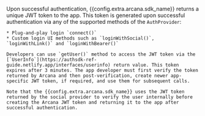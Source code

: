 Upon successful authentication, {{config.extra.arcana.sdk_name}} returns a unique JWT token to the app. This token is generated upon successful authentication via any of the supported methods of the `AuthProvider`:

    * Plug-and-play login `connect()` 
    * Custom login UI methods such as `loginWithSocial()`, `loginWithLink()` and `loginWithBearer()`

    Developers can use `getUser()` method to access the JWT token via the [`UserInfo`](https://authsdk-ref-guide.netlify.app/interfaces/userinfo) return value. This token expires after 3 minutes. The app developer must first verify the token returned by Arcana and then post-verification, create newer app-specific JWT token, if required, and use them for subsequent calls.

    Note that the {{config.extra.arcana.sdk_name}} uses the JWT token returned by the social provider to verify the user internally before creating the Arcana JWT token and returning it to the app after successful authentication.
